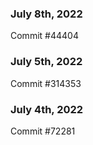 ### July 8th, 2022

Commit #44404

### July 5th, 2022

Commit #314353


### July 4th, 2022

Commit #72281
